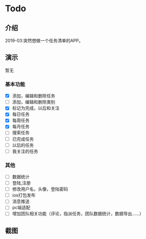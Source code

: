 # Todo

## 介绍
2019-03:突然想做一个任务清单的APP。

## 演示
暂无

### 基本功能

- [x] 添加，编辑和删除任务
- [ ] 添加，编辑和删除类别
- [x] 标记为完成，以后和关注
- [x] 每日任务
- [x] 每周任务
- [x] 每月任务
- [ ] 搜索任务
- [ ] 已完成任务
- [ ] 以后的任务
- [ ] 我关注的任务
### 其他
- [ ] 数据统计
- [ ] 登陆,注册
- [ ] 修改用户名，头像，登陆密码
- [ ] ios打包发布
- [ ] 消息推送
- [ ] pc端适配
- [ ] 增加团队相关功能（评论，指派任务，团队数据统计，数据导出……）

## 截图


